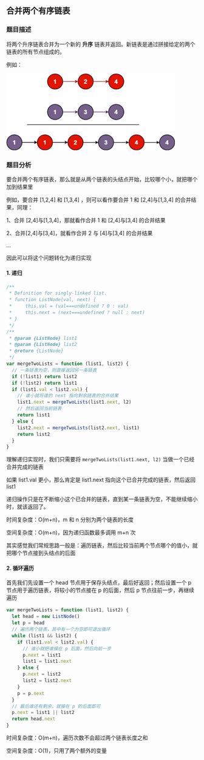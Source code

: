 ## 合并两个有序链表

### 题目描述

将两个升序链表合并为一个新的 **升序** 链表并返回。新链表是通过拼接给定的两个链表的所有节点组成的。

例如：

<img src="readme.assets/merge_ex1.jpeg" alt="merge_ex1" style="zoom:67%;" />

### 题目分析

要合并两个有序链表，那么就是从两个链表的头结点开始，比较哪个小，就把哪个加到结果里

例如，要合并 [1,2,4] 和 [1,3,4] ，则可以看作要合并 1 和 [2,4]与[1,3,4] 的合并结果，同理：

1、合并 [2,4]与[1,3,4]，那就看作合并 1 和 [2,4]与[3,4] 的合并结果

2、合并[2,4]与[3,4]，就看作合并 2 与 [4]与[3,4] 的合并结果

...

因此可以将这个问题转化为递归实现

#### 1. 递归

```js
/**
 * Definition for singly-linked list.
 * function ListNode(val, next) {
 *     this.val = (val===undefined ? 0 : val)
 *     this.next = (next===undefined ? null : next)
 * }
 */
/**
 * @param {ListNode} list1
 * @param {ListNode} list2
 * @return {ListNode}
 */
var mergeTwoLists = function (list1, list2) {
  // 一条链表为空，则直接返回另一条链表
  if (!list1) return list2
  if (!list2) return list1
  if (list1.val < list2.val) {
    // 谁小就将谁的 next 指向剩余链表的合并结果
    list1.next = mergeTwoLists(list1.next, l2)
    // 然后返回当前链表
    return list1
  } else {
    list2.next = mergeTwoLists(list2.next, list1)
    return list2
  }
}
```

理解递归实现时，我们只需要将 `mergeTwoLists(list1.next, l2)` 当做一个已经合并完成的链表

如果 list1.val 更小，那么肯定是 list1.next 指向这个已合并完成的链表，然后返回 list1

递归操作只是在不断缩小这个已合并的链表，直到某一条链表为空，不能继续缩小时，就该返回了。

时间复杂度：O(m+n)，m 和 n 分别为两个链表的长度

空间复杂度：O(m+n)，因为递归函数最多调用 m+n 次

其实感觉我们常规思路一般是：遍历链表，然后比较当前两个节点哪个的值小，就把哪个节点接到头结点的后面

#### 2. 循环遍历

首先我们先设置一个 head 节点用于保存头结点，最后好返回；然后设置一个 p 节点用于遍历链表，将较小的节点接在 p 的后面，然后 p 节点往前一步，再继续遍历

```js
var mergeTwoLists = function (list1, list2) {
  let head = new ListNode()
  let p = head
  // 遍历两个链表，其中有一个为空即可退出循环
  while (list1 && list2) {
    if (list1.val < list2.val) {
      // 谁小就把谁接在 p 后面，然后向前一步
      p.next = list1
      list1 = list1.next
    } else {
      p.next = list2
      list2 = list2.next
    }
    p = p.next
  }
  // 最后谁还有剩余，就接在 p 的后面即可
  p.next = list1 || list2
  return head.next
}
```

时间复杂度：O(m+n)，遍历次数不会超过两个链表长度之和

空间复杂度：O(1)，只用了两个额外的变量
